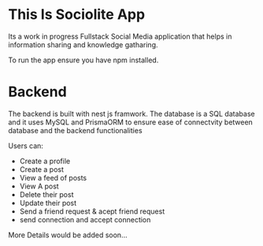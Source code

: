 <h1>This Is Sociolite App</h1>
<p>Its a work in progress Fullstack Social Media application that helps in information sharing and knowledge gatharing.</p>

To run the app ensure you have npm installed.

<h1>Backend</h1>
<p> The backend is built with nest js framwork. The database is a SQL database and it uses MySQL and PrismaORM to ensure ease of connectvity between database and the backend functionalities </p>

Users can:

<ul>
<li>Create a profile</li>
<li>Create a post</li>
<li>View a feed of posts</li>
<li>View A post</li>
<li>Delete their post</li>
<li>Update their post</li>
<li>Send a friend request & acept friend request</li>
<li>send connection and accept connection</li>
</ul>
<!-- <p></p> -->

More Details would be added soon...
